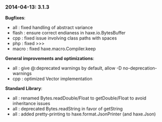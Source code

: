 ### 2014-04-13: __3.1.3__

__Bugfixes__:

* all : fixed handling of abstract variance
* flash : ensure correct endianess in haxe.io.BytesBuffer
* cpp : fixed issue involving class paths with spaces
* php : fixed >>>
* macro : fixed haxe.macro.Compiler.keep

__General improvements and optimizations__:

* all : give @:deprecated warnings by default, allow -D no-deprecation-warnings
* cpp : optimized Vector implementation

__Standard Library__:

* all : renamed Bytes.readDouble/Float to getDouble/Float to avoid inheritance issues
* all : deprecated Bytes.readString in favor of getString
* all : added pretty-printing to haxe.format.JsonPrinter (and haxe.Json)